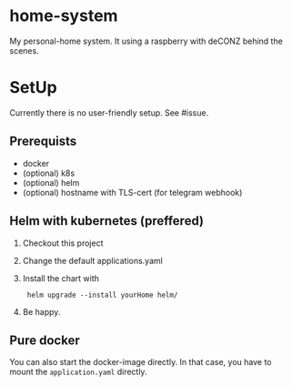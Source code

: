 # home-system

My personal-home system. It using a raspberry with deCONZ behind the scenes.


# SetUp
Currently there is no user-friendly setup. See #issue.  

## Prerequists

* docker
* (optional) k8s
* (optional) helm
* (optional) hostname with TLS-cert (for telegram webhook)

## Helm with kubernetes (preffered)

1. Checkout this project
2. Change the default applications.yaml 
3. Install the chart with

    <!-- language: bash -->
        helm upgrade --install yourHome helm/
4. Be happy.

## Pure docker

You can also start the docker-image directly.
In that case, you have to mount the `application.yaml` directly.

